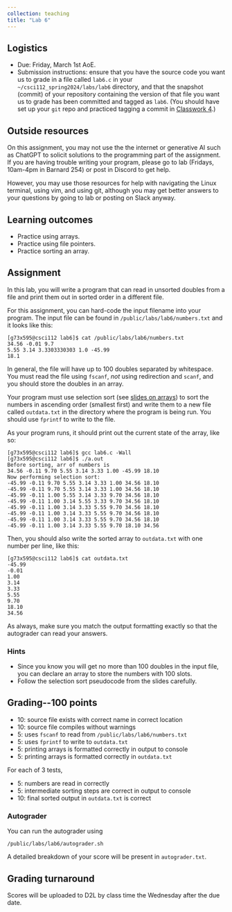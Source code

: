 ```yaml
---
collection: teaching
title: "Lab 6"
---
```


## Logistics
* Due: Friday, March 1st AoE.
* Submission instructions: ensure that you have the source code you want us to
	grade in a file called `lab6.c` in your `~/csci112_spring2024/labs/lab6`
	directory, and that the snapshot (commit) of your repository containing the version of that file you want us to grade has been committed and
	tagged as `lab6`. (You should have set up your `git` repo and practiced tagging a commit in [Classwork 4](https://fangtian-zhong.github.io/teaching/csci112-spring-2024/classwork/classwork4).)

## Outside resources

On this assignment, you may not use the the internet or generative AI such as
ChatGPT to solicit solutions to the programming part of the assignment. If you
are having trouble writing your program, please go to lab (Fridays, 10am-4pm in
Barnard 254) or post in Discord to
get help.

However, you may use those resources for help with navigating the Linux
terminal, using vim, and using git, although you may get better answers to your
questions by going to lab or posting on Slack anyway.

## Learning outcomes
* Practice using arrays.
* Practice using file pointers.
* Practice sorting an array.

## Assignment

In this lab, you will write a program that can read in unsorted doubles from a file and print them
out in sorted order in a different file.

For this assignment, you can hard-code the input filename into your program.
The input file can be found in `/public/labs/lab6/numbers.txt` and it looks like this:

```
[g73x595@csci112 lab6]$ cat /public/labs/lab6/numbers.txt
34.56 -0.01 9.7
5.55 3.14 3.3303330303 1.0 -45.99
18.1
```

In general, the file will have up to 100 doubles separated by whitespace. You must
read the file using `fscanf`, *not* using redirection and `scanf`, and you
should store the doubles in an array.

Your program must use selection sort (see [slides on arrays](https://fangtian-zhong.github.io/teaching/csci112-spring-2024/lectures/Chapter7.pdf)) to sort the numbers in ascending order (smallest first) and
write them to a new file called `outdata.txt` in the directory where the program
is being run. You should use `fprintf` to write to the file.

As your program runs, it should print out the current state of
the array, like so:

```
[g73x595@csci112 lab6]$ gcc lab6.c -Wall
[g73x595@csci112 lab6]$ ./a.out
Before sorting, arr of numbers is
34.56 -0.11 9.70 5.55 3.14 3.33 1.00 -45.99 18.10
Now performing selection sort:
-45.99 -0.11 9.70 5.55 3.14 3.33 1.00 34.56 18.10
-45.99 -0.11 9.70 5.55 3.14 3.33 1.00 34.56 18.10
-45.99 -0.11 1.00 5.55 3.14 3.33 9.70 34.56 18.10
-45.99 -0.11 1.00 3.14 5.55 3.33 9.70 34.56 18.10
-45.99 -0.11 1.00 3.14 3.33 5.55 9.70 34.56 18.10
-45.99 -0.11 1.00 3.14 3.33 5.55 9.70 34.56 18.10
-45.99 -0.11 1.00 3.14 3.33 5.55 9.70 34.56 18.10
-45.99 -0.11 1.00 3.14 3.33 5.55 9.70 18.10 34.56
```

Then, you should also write the sorted array to `outdata.txt` with one number
per line, like this:

```
[g73x595@csci112 lab6]$ cat outdata.txt
-45.99
-0.01
1.00
3.14
3.33
5.55
9.70
18.10
34.56
```

As always, make sure you match the output formatting exactly so that the
autograder can read your answers.

### Hints

* Since you know you will get no more than 100 doubles in the input file, you
	can declare an array to store the numbers with 100 slots.
* Follow the selection sort pseudocode from the slides carefully.

## Grading--100 points

* 10: source file exists with correct name in correct location
* 10: source file compiles without warnings
* 5: uses `fscanf` to read from `/public/labs/lab6/numbers.txt`
* 5: uses `fprintf` to write to `outdata.txt`
* 5: printing arrays is formatted correctly in output to console
* 5: printing arrays is formatted correctly in `outdata.txt`

For each of 3 tests,

* 5: numbers are read in correctly
* 5: intermediate sorting steps are correct in output to console
* 10: final sorted output in `outdata.txt` is correct

### Autograder

You can run the autograder using

```
/public/labs/lab6/autograder.sh
```

A detailed breakdown of your score will be present in `autograder.txt`.

## Grading turnaround
Scores will be uploaded to D2L by class time the Wednesday after the due date.
